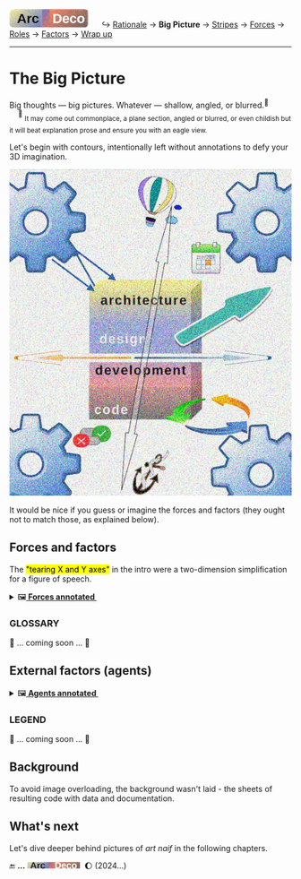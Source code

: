 [![Arc Deco.](../../../../_rsc/_img/ArcDeco/ArcDeco-bar-h33px_rounded.jpg)](../../README.md) &nbsp;&nbsp;&nbsp;&nbsp;&nbsp;↪️&nbsp;[Rationale](../01.Rationale/README.md) -> **Big&nbsp;Picture** -> [Stripes](../03.Stripes/README.md) -> [Forces](../04.Forces/README.md) -> [Roles](../05.Roles/README.md) -> [Factors](../06.Factors/README.md) -> [Wrap&nbsp;up](../07.Wrapping/README.md)

---

# The Big Picture

Big thoughts &mdash; big pictures. Whatever &mdash; shallow, angled, or blurred.<sup>🙋</sup>\
&nbsp;&nbsp;&nbsp;&nbsp;<sup>🙋</sup> <sub>It may come out commonplace, a plane section, angled or blurred, or even childish but it will beat explanation prose and ensure you with an eagle view.</sub>

Let's begin with contours, intentionally left without annotations to defy your 3D imagination. 

<picture><img alt="Arc Deco - Big Picture - outline" src="../../../../_rsc/_img/ArcDeco/BigPict/ArcDeco-BigPict-outline.jpg" 
    title="Unannotated forces in multiple dimensions"/></picture>

It would be nice if you guess or imagine the forces and factors (they ought not to match those, as explained below).

## Forces and factors

The <mark>"tearing X and Y axes"</mark> in the intro were a two-dimension simplification for a figure of speech.

<details>
  <summary>🖼️<b><ins>&nbsp;Forces annotated&nbsp;</ins></b></summary
<picture><br/><img alt="Arc Deco - Forces annotated" src="../../../../_rsc/_img/ArcDeco/BigPict/ArcDeco-BigPict-forces_annotated.jpg" /></picture>

</details>

### GLOSSARY

🚧 ... coming soon ... 🚧

## External factors (agents)

<details>
  <summary>🖼️<b><ins>&nbsp;Agents annotated&nbsp;</ins></b></summary
<br /><picture><img alt="Arc Deco - External factors - annotated" src="../../../../_rsc/_img/ArcDeco/BigPict/ArcDeco-BigPict-agents_annotated.jpg" /></picture>

</details>

### LEGEND

🚧 ... coming soon ... 🚧

## Background

<div title="Just imagine them behind the objects.">To avoid image overloading, the background wasn't laid - the sheets of resulting code with data and documentation.</div>

## What's next

Let's dive deeper behind pictures of _art naif_ in the following chapters.

🔚 **...** <picture><img alt="&nbsp;&nbsp;&nbsp;&nbsp;Arc Deco" src="../../../../_rsc/_img/ArcDeco/ArcDeco-bar-12px.jpg"
title="Arc&nbsp;&nbsp;&nbsp;&nbsp;&nbsp;ARChitecture&#013;&#010;D&nbsp;&nbsp;&nbsp;&nbsp;&nbsp;&nbsp;&nbsp;Design&#013;&#010;e&nbsp;&nbsp;&nbsp;&nbsp;&nbsp;&nbsp;&nbsp;&nbsp;dEvelopment&#013;&#010;co&nbsp;&nbsp;&nbsp;&nbsp;&nbsp;&nbsp;COde"/></picture>
&nbsp;🌔 (2024...)
